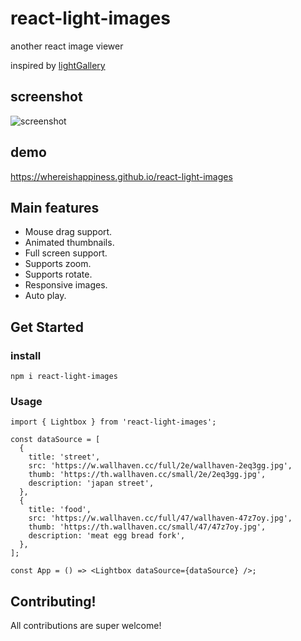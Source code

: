 # react-light-images
another react image viewer

inspired by [lightGallery](https://github.com/sachinchoolur/lightGallery)

## screenshot

![screenshot](https://whereishappiness.github.io/react-image-viewer/screenshot.jpg)

## demo

https://whereishappiness.github.io/react-light-images

## Main features

* Mouse drag support.
* Animated thumbnails.
* Full screen support.
* Supports zoom.
* Supports rotate.
* Responsive images.
* Auto play.

## Get Started

### install

```
npm i react-light-images
```

### Usage

```
import { Lightbox } from 'react-light-images';

const dataSource = [
  {
    title: 'street',
    src: 'https://w.wallhaven.cc/full/2e/wallhaven-2eq3gg.jpg',
    thumb: 'https://th.wallhaven.cc/small/2e/2eq3gg.jpg',
    description: 'japan street',
  },
  {
    title: 'food',
    src: 'https://w.wallhaven.cc/full/47/wallhaven-47z7oy.jpg',
    thumb: 'https://th.wallhaven.cc/small/47/47z7oy.jpg',
    description: 'meat egg bread fork',
  },
];

const App = () => <Lightbox dataSource={dataSource} />;
```

## Contributing!

All contributions are super welcome!
